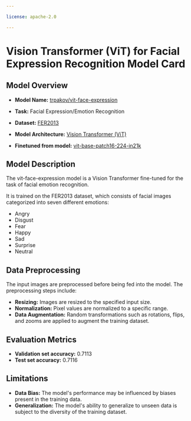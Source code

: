 ---
license: apache-2.0
---
# Vision Transformer (ViT) for Facial Expression Recognition Model Card

## Model Overview

- **Model Name:** [trpakov/vit-face-expression](https://huggingface.co/trpakov/vit-face-expression)

- **Task:** Facial Expression/Emotion Recognition

- **Dataset:** [FER2013](https://www.kaggle.com/datasets/msambare/fer2013)

- **Model Architecture:** [Vision Transformer (ViT)](https://huggingface.co/docs/transformers/model_doc/vit)

- **Finetuned from model:** [vit-base-patch16-224-in21k](https://huggingface.co/google/vit-base-patch16-224-in21k)

## Model Description

The vit-face-expression model is a Vision Transformer fine-tuned for the task of facial emotion recognition. 

It is trained on the FER2013 dataset, which consists of facial images categorized into seven different emotions:
- Angry
- Disgust
- Fear
- Happy
- Sad
- Surprise
- Neutral

## Data Preprocessing

The input images are preprocessed before being fed into the model. The preprocessing steps include:
- **Resizing:** Images are resized to the specified input size.
- **Normalization:** Pixel values are normalized to a specific range.
- **Data Augmentation:** Random transformations such as rotations, flips, and zooms are applied to augment the training dataset.

## Evaluation Metrics

- **Validation set accuracy:** 0.7113
- **Test set accuracy:** 0.7116

## Limitations

- **Data Bias:** The model's performance may be influenced by biases present in the training data.
- **Generalization:** The model's ability to generalize to unseen data is subject to the diversity of the training dataset.